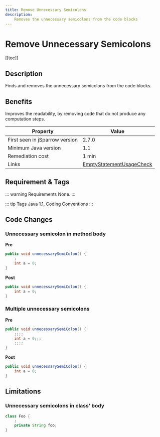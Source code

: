 ```yaml
---
title: Remove Unnecessary Semicolons
description:
    Removes the unnecessary semicolons from the code blocks
---
```


# Remove Unnecessary Semicolons

[[toc]]

## Description

Finds and removes the unnecessary semicolons from the code blocks.

## Benefits

Improves the readability, by removing code that do not produce any computation steps.

| Property                        | Value |
| ------------------------------- | ----- |
| First seen in jSparrow version  | 2.7.0 |
| Minimum Java version            | 1.1   |
| Remediation cost                | 1 min |
| Links                           | [EmptyStatementUsageCheck](https://sonarcloud.io/organizations/default/rules?open=squid%3AEmptyStatementUsageCheck&rule_key=squid%3AEmptyStatementUsageCheck) |

## Requirement & Tags

::: warning Requirements
None.
:::

::: tip Tags
Java 1.1, Coding Conventions
:::

## Code Changes

### Unnecessary semicolon in method body

__Pre__

```java
public void unnecessarySemiColon() {
    ;
    int a = 0;
}
```

__Post__
```java
public void unnecessarySemiColon() {
    int a = 0;
}
```

### Multiple unnecessary semicolons

__Pre__

```java
public void unnecessarySemiColon() {
    ;;;;
    int a = 0;;;
    ;;;;
}
```

__Post__
```java
public void unnecessarySemiColon() {
    int a = 0;
}
```

## Limitations

### Unnecessary semicolons in class' body
```java
class Foo {
    ;
    private String foo;
}
```
